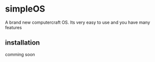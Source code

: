 # simpleOS
A brand new computercraft OS. Its very easy to use and you have many features

## installation

comming soon
